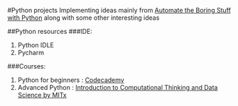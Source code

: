 #Python projects
Implementing ideas mainly from [Automate the Boring Stuff with Python](https://automatetheboringstuff.com/) along with some other interesting ideas

##Python resources
###IDE:
1. Python IDLE
2. Pycharm

###Courses:
1. Python for beginners : [Codecademy](https://www.codecademy.com/)
2. Advanced Python : [Introduction to Computational Thinking and Data Science by MITx](https://www.edx.org/course/introduction-computational-thinking-data-mitx-6-00-2x-4)
